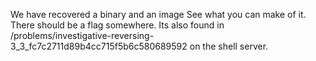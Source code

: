 We have recovered a binary and an image See what you can make of it. There should be a flag somewhere. Its also found in /problems/investigative-reversing-3_3_fc7c2711d89b4cc715f5b6c580689592 on the shell server.


